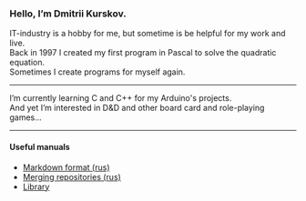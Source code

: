 ### Hello, I’m Dmitrii Kurskov.
IT-industry is a hobby for me, but sometime is be helpful for my work and live.  
Back in 1997 I created my first program in Pascal to solve the quadratic equation.  
Sometimes I create programs for myself again.
***
I’m currently learning C and C++ for my Arduino's projects.  
And yet I’m interested in D&D and other board card and role-playing games...
***
#### Useful manuals 
* [Markdown format (rus)](/manuals/markdown-format.md)
* [Merging repositories (rus)](/manuals/merging-repositories.md)
* [Library](/manuals/library.md)
